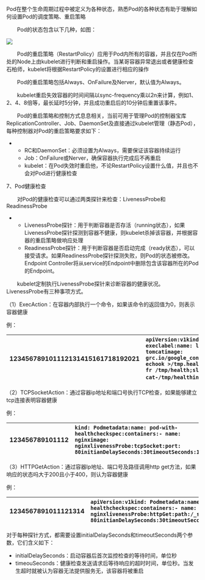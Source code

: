 Pod在整个生命周期过程中被定义为各种状态，熟悉Pod的各种状态有助于理解如何设置Pod的调度策略、重启策略

　　Pod的状态包含以下几种，如图：

![](http://images2015.cnblogs.com/blog/1087716/201704/1087716-20170414114025955-844774077.png)

　　Pod的重启策略（RestartPolicy）应用于Pod内所有的容器，并且仅在Pod所处的Node上由kubelet进行判断和重启操作。当某哥容器异常退出或者健康检查石柏师，kubelet将根据RestartPolicy的设置进行相应的操作

　　Pod的重启策略包括Always、OnFailure及Nerver，默认值为Always。

　　kubelet重启失效容器的时间间隔以sync-frequency乘以2n来计算，例如1、2、4、8倍等，最长延时5分钟，并且成功重启后的10分钟后重置该事件。

　　Pod的重启策略和控制方式息息相关，当前可用于管理Pod的控制器宝库ReplicationController、Job、DaemonSet及直接通过kubelet管理（静态Pod），每种控制器对Pod的重启策略要求如下：

* * RC和DaemonSet：必须设置为Always，需要保证该容器持续运行
  * Job：OnFailure或Nerver，确保容器执行完成后不再重启
  * kubelet：在Pod失效时重启他，不论RestartPolicy设置什么值，并且也不会对Pod进行健康检查

7、Pod健康检查

　　对Pod的健康检查可以通过两类探针来检查：LivenessProbe和ReadinessProbe

* * LivenessProbe探针：用于判断容器是否存活（running状态），如果LivenessProbe探针探测到容器不健康，则kubelet杀掉该容器，并根据容器的重启策略做响应处理
  * ReadinessProbe探针：用于判断容器是否启动完成（ready状态），可以接受请求。如果ReadinessProbe探针探测失败，则Pod的状态被修改。Endpoint Controller将从service的Endpoint中删除包含该容器所在的Pod的Endpoint。

　　kubelet定制执行LivenessProbe探针来诊断容器的健康状况。LivenessProbe有三种事项方式。

（1）ExecAction：在容器内部执行一个命令，如果该命令的返回值为0，则表示容器健康

例：

| 123456789101112131415161718192021 | `apiVersion:v1kind: Podmetadata:name: liveness-execlabel:name: livenessspec:containers:- name: tomcatimage: grc.io/google_containers/tomcatargs:-/bin/sh- -c-echook >/tmp.health;sleep10; rm-fr /tmp/health;sleep600livenessProbe:exec:command:-cat-/tmp/healthinitianDelaySeconds:15timeoutSeconds:1　` |
| :--- | :--- |


（2）TCPSocketAction：通过容器ip地址和端口号执行TCP检查，如果能够建立tcp连接表明容器健康

例：

| 123456789101112 | `kind: Podmetadata:name: pod-with-healthcheckspec:containers:- name: nginximage: nginxlivenessProbe:tcpSocket:port: 80initianDelaySeconds:30timeoutSeconds:1` |
| :--- | :--- |


（3）HTTPGetAction：通过容器Ip地址、端口号及路径调用http get方法，如果响应的状态吗大于200且小于400，则认为容器健康

例：

| 1234567891011121314 | `apiVersion:v1kind: Podmetadata:name: pod-with-healthcheckspec:containers:- name: nginximage: nginxlivenessProbe:httpGet:path:/_status/healthzport: 80initianDelaySeconds:30timeoutSeconds:1` |
| :--- | :--- |




对于每种探针方式，都需要设置initialDelaySeconds和timeoutSeconds两个参数，它们含义如下：

* initialDelaySeconds：启动容器后首次监控检查的等待时间，单位秒
* timeouSeconds：健康检查发送请求后等待响应的超时时间，单位秒。当发生超时就被认为容器无法提供服务无，该容器将被重启



